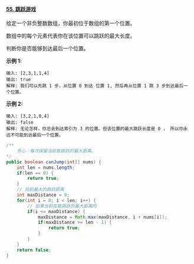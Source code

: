 #### [55. 跳跃游戏](https://leetcode-cn.com/problems/jump-game/)

给定一个非负整数数组，你最初位于数组的第一个位置。

数组中的每个元素代表你在该位置可以跳跃的最大长度。

判断你是否能够到达最后一个位置。

**示例 1:**

```
输入: [2,3,1,1,4]
输出: true
解释: 我们可以先跳 1 步，从位置 0 到达 位置 1, 然后再从位置 1 跳 3 步到达最后一个位置。
```

**示例 2:**

```
输入: [3,2,1,0,4]
输出: false
解释: 无论怎样，你总会到达索引为 3 的位置。但该位置的最大跳跃长度是 0 ， 所以你永远不可能到达最后一个位置。
```

```java
/**
	贪心：每次保留当前能跳跃的最大距离。
*/
public boolean canJump(int[] nums) {
    int len = nums.length;
    if(len == 0) {
        return true;
    }
    // 目前最大的跳跃距离
    int maxDistance = 0;
    for(int i = 0; i < len; i++) {
        // 如果当前在能跳跃的最大距离内
        if(i <= maxDistance) {
            maxDistance = Math.max(maxDistance, i + nums[i]);
            if(maxDistance >= len - 1) {
                return true;
            }
        }
    }
    return false;
}
```

